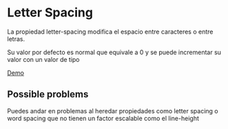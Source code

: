 # Letter Spacing

La propiedad letter-spacing modifica el espacio entre caracteres o entre letras.

Su valor por defecto es normal que equivale a 0 y se puede incrementar su valor con un valor de tipo <length>

[Demo](https://htmlpreview.github.io/?https://github.com/gabrielseco/css-reference/blob/master/src/chapter-05/05-letter-spacing/index.html)

## Possible problems

Puedes andar en problemas al heredar propiedades como letter spacing o word spacing que no tienen un factor escalable como el line-height
